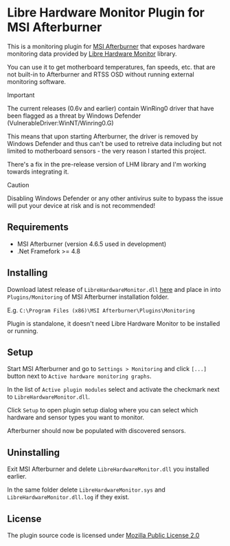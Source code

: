 # Libre Hardware Monitor Plugin for MSI Afterburner

This is a monitoring plugin for [MSI Afterburner](https://www.msi.com/Landing/afterburner) that exposes hardware monitoring data provided by [Libre Hardware Monitor](https://github.com/LibreHardwareMonitor/LibreHardwareMonitor) library.

You can use it to get motherboard temperatures, fan speeds, etc. that are not built-in to Afterburner and RTSS OSD without running external monitoring software.

> [!IMPORTANT]
> The current releases (0.6v and earlier) contain WinRing0 driver that have been flagged as a threat by Windows Defender (VulnerableDriver:WinNT/Winring0.G)
> 
> This means that upon starting Afterburner, the driver is removed by Windows Defender and thus can't be used to retreive data including but not limited to motherboard sensors - the very reason I started this project.
>
> There's a fix in the pre-release version of LHM library and I'm working towards integrating it.

> [!CAUTION]
> Disabling Windows Defender or any other antivirus suite to bypass the issue will put your device at risk and is not recommended!

## Requirements

* MSI Afterburner (version 4.6.5 used in development)
* .Net Framefork >= 4.8

## Installing

Download latest release of `LibreHardwareMonitor.dll` [here](https://github.com/ts-korhonen/LibreHardwareMonitorAfterburnerPlugin/releases) and place in into `Plugins/Monitoring` of MSI Afterburner installation folder.

E.g. `C:\Program Files (x86)\MSI Afterburner\Plugins\Monitoring`

Plugin is standalone, it doesn't need Libre Hardware Monitor to be installed or running.

## Setup

Start MSI Afterburner and go to `Settings > Monitoring` and click `[...]` button next to `Active hardware monitoring graphs`.

In the list of `Active plugin modules` select and activate the checkmark next to `LibreHardwareMonitor.dll`.

Click `Setup` to open plugin setup dialog where you can select which hardware and sensor types you want to monitor.

Afterburner should now be populated with discovered sensors.

## Uninstalling

Exit MSI Afterburner and delete `LibreHardwareMonitor.dll` you installed earlier.

In the same folder delete `LibreHardwareMonitor.sys` and `LibreHardwareMonitor.dll.log` if they exist.

## License

The plugin source code is licensed under [Mozilla Public License 2.0](https://mozilla.org/MPL/2.0/)
